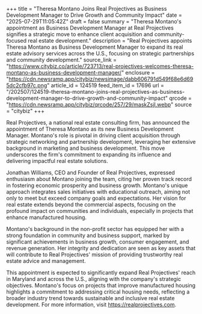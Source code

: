 +++
title = "Theresa Montano Joins Real Projectives as Business Development Manager to Drive Growth and Community Impact"
date = "2025-07-29T11:05:42Z"
draft = false
summary = "Theresa Montano's appointment as Business Development Manager at Real Projectives signifies a strategic move to enhance client acquisition and community-focused real estate development."
description = "Real Projectives appoints Theresa Montano as Business Development Manager to expand its real estate advisory services across the U.S., focusing on strategic partnerships and community development."
source_link = "https://www.citybiz.co/article/723713/real-projectives-welcomes-theresa-montano-as-business-development-manager/"
enclosure = "https://cdn.newsramp.app/citybiz/newsimage/dabb606791d549f68e6d695dc2cfb97c.png"
article_id = 124519
feed_item_id = 17696
url = "/202507/124519-theresa-montano-joins-real-projectives-as-business-development-manager-to-drive-growth-and-community-impact"
qrcode = "https://cdn.newsramp.app/citybiz/qrcode/257/29/maskZsjI.webp"
source = "citybiz"
+++

<p>Real Projectives, a national real estate consulting firm, has announced the appointment of Theresa Montano as its new Business Development Manager. Montano's role is pivotal in driving client acquisition through strategic networking and partnership development, leveraging her extensive background in marketing and business development. This move underscores the firm's commitment to expanding its influence and delivering impactful real estate solutions.</p><p>Jonathan Williams, CEO and Founder of Real Projectives, expressed enthusiasm about Montano joining the team, citing her proven track record in fostering economic prosperity and business growth. Montano's unique approach integrates sales initiatives with educational outreach, aiming not only to meet but exceed company goals and expectations. Her vision for real estate extends beyond the commercial aspects, focusing on the profound impact on communities and individuals, especially in projects that enhance manufactured housing.</p><p>Montano's background in the non-profit sector has equipped her with a strong foundation in community and business support, marked by significant achievements in business growth, consumer engagement, and revenue generation. Her integrity and dedication are seen as key assets that will contribute to Real Projectives' mission of providing trustworthy real estate advice and management.</p><p>This appointment is expected to significantly expand Real Projectives' reach in Maryland and across the U.S., aligning with the company's strategic objectives. Montano's focus on projects that improve manufactured housing highlights a commitment to addressing critical housing needs, reflecting a broader industry trend towards sustainable and inclusive real estate development. For more information, visit <a href='https://realprojectives.com' rel='nofollow' target='_blank'>https://realprojectives.com</a>.</p>